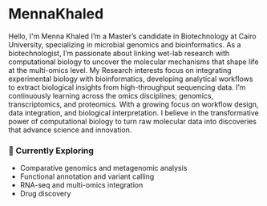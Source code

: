 # MennaKhaled
Hello, I'm Menna Khaled I’m a Master’s candidate in Biotechnology at Cairo University, specializing in microbial genomics and bioinformatics.
As a biotechnologist, I’m passionate about linking wet-lab research with computational biology to uncover the molecular mechanisms that shape life at the multi-omics level.
My Research interests focus on integrating experimental biology with bioinformatics, developing analytical workflows to extract biological insights from high-throughput sequencing data.
I’m continuously learning across the omics disciplines; genomics, transcriptomics, and proteomics. With a growing focus on workflow design, data integration, and biological interpretation.
 I believe in the transformative power of computational biology to turn raw molecular data into discoveries that advance science and innovation.
### 🧠 Currently Exploring
- Comparative genomics and metagenomic analysis  
- Functional annotation and variant calling  
- RNA-seq and multi-omics integration
- Drug discovery
